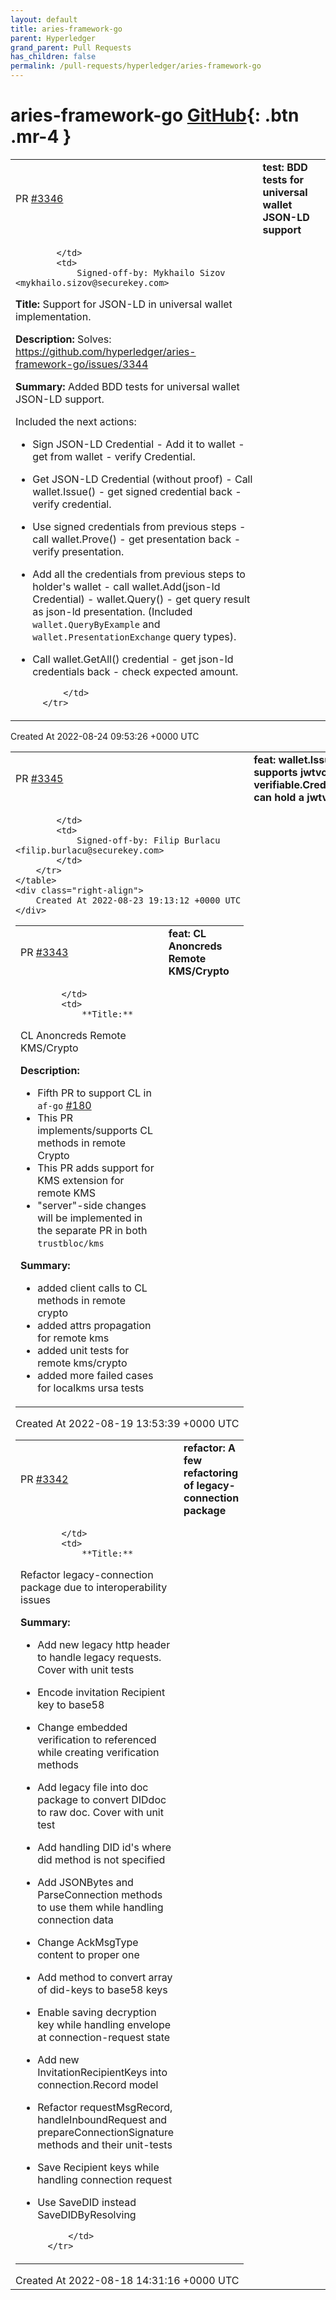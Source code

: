 ```yaml
---
layout: default
title: aries-framework-go
parent: Hyperledger
grand_parent: Pull Requests
has_children: false
permalink: /pull-requests/hyperledger/aries-framework-go
---
```


# aries-framework-go <span class="fs-3 right-align">[GitHub](https://github.com/hyperledger/aries-framework-go){: .btn .mr-4 }</span>


<div>
    <table>
        <tr>
            <td>
                PR <a href="https://github.com/hyperledger/aries-framework-go/pull/3346" class=".btn">#3346</a>
            </td>
            <td>
                <b>
                    test: BDD tests for universal wallet JSON-LD support
                </b>
            </td>
        </tr>
        <tr>
            <td>
                
            </td>
            <td>
                Signed-off-by: Mykhailo Sizov <mykhailo.sizov@securekey.com>

**Title:**
Support for JSON-LD in universal wallet implementation.

**Description:**
Solves: https://github.com/hyperledger/aries-framework-go/issues/3344

**Summary:**
Added BDD tests for universal wallet JSON-LD support.

Included the next actions:
- Sign JSON-LD Credential - Add it to wallet - get from wallet - verify Credential.
- Get JSON-LD Credential (without proof) - Call wallet.Issue() - get signed credential back - verify credential.
- Use signed credentials from previous steps - call wallet.Prove() - get presentation back - verify presentation.
- Add all the credentials from previous steps to holder's wallet - call wallet.Add(json-ld Credential) - wallet.Query() - get query result as json-ld presentation. (Included `wallet.QueryByExample` and `wallet.PresentationExchange` query types).
- Call wallet.GetAll() credential - get json-ld credentials back - check expected amount.

            </td>
        </tr>
    </table>
    <div class="right-align">
        Created At 2022-08-24 09:53:26 +0000 UTC
    </div>
</div>

<div>
    <table>
        <tr>
            <td>
                PR <a href="https://github.com/hyperledger/aries-framework-go/pull/3345" class=".btn">#3345</a>
            </td>
            <td>
                <b>
                    feat: wallet.Issue supports jwtvc, verifiable.Credential can hold a jwtvc
                </b>
            </td>
        </tr>
        <tr>
            <td>
                
            </td>
            <td>
                Signed-off-by: Filip Burlacu <filip.burlacu@securekey.com>
            </td>
        </tr>
    </table>
    <div class="right-align">
        Created At 2022-08-23 19:13:12 +0000 UTC
    </div>
</div>

<div>
    <table>
        <tr>
            <td>
                PR <a href="https://github.com/hyperledger/aries-framework-go/pull/3343" class=".btn">#3343</a>
            </td>
            <td>
                <b>
                    feat: CL Anoncreds Remote KMS/Crypto
                </b>
            </td>
        </tr>
        <tr>
            <td>
                
            </td>
            <td>
                **Title:**
CL Anoncreds Remote KMS/Crypto

**Description:**
* Fifth PR to support CL in `af-go` [#180](https://github.com/hyperledger/aries-framework-go/issues/180)
* This PR implements/supports CL methods in remote Crypto
* This PR adds support for KMS extension for remote KMS 
* "server"-side changes will be implemented in the separate PR in both `trustbloc/kms`

**Summary:**
* added client calls to CL methods in remote crypto
* added attrs propagation for remote kms
* added unit tests for remote kms/crypto
* added more failed cases for localkms ursa tests
            </td>
        </tr>
    </table>
    <div class="right-align">
        Created At 2022-08-19 13:53:39 +0000 UTC
    </div>
</div>

<div>
    <table>
        <tr>
            <td>
                PR <a href="https://github.com/hyperledger/aries-framework-go/pull/3342" class=".btn">#3342</a>
            </td>
            <td>
                <b>
                    refactor: A few refactoring of legacy-connection package
                </b>
            </td>
        </tr>
        <tr>
            <td>
                
            </td>
            <td>
                **Title:**
Refactor legacy-connection package due to interoperability issues

**Summary:**

- Add new legacy http header to handle legacy requests. Cover with unit tests
- Encode invitation Recipient key to base58
- Change embedded verification to referenced while creating verification methods
- Add legacy file into doc package to convert DIDdoc to raw doc. Cover with unit test
- Add handling DID id's where did method is not specified
- Add JSONBytes and ParseConnection methods to use them while handling connection data
- Change AckMsgType content to proper one
- Add method to convert array of did-keys to base58 keys
- Enable saving decryption key while handling envelope at connection-request state
- Add new InvitationRecipientKeys into connection.Record model
- Refactor requestMsgRecord, handleInboundRequest and prepareConnectionSignature methods and their unit-tests
- Save Recipient keys while handling connection request
- Use SaveDID instead SaveDIDByResolving


            </td>
        </tr>
    </table>
    <div class="right-align">
        Created At 2022-08-18 14:31:16 +0000 UTC
    </div>
</div>

